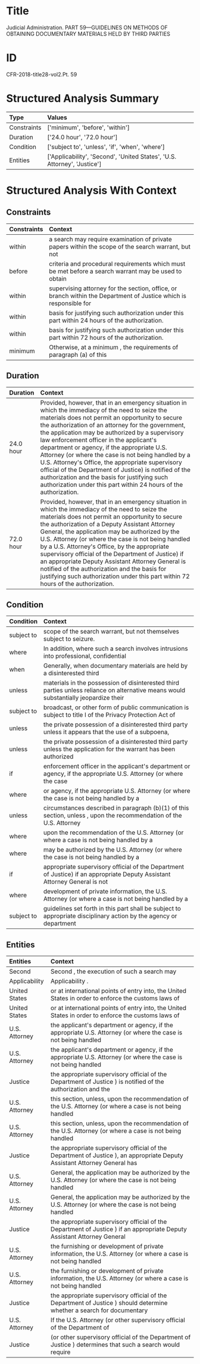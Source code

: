 # Title

 Judicial Administration. PART 59—GUIDELINES ON METHODS OF OBTAINING DOCUMENTARY MATERIALS HELD BY THIRD PARTIES


# ID

 CFR-2018-title28-vol2.Pt. 59


# Structured Analysis Summary

| Type        | Values                                                                   |
|:------------|:-------------------------------------------------------------------------|
| Constraints | ['minimum', 'before', 'within']                                          |
| Duration    | ['24.0 hour', '72.0 hour']                                               |
| Condition   | ['subject to', 'unless', 'if', 'when', 'where']                          |
| Entities    | ['Applicability', 'Second', 'United States', 'U.S. Attorney', 'Justice'] |


# Structured Analysis With Context

 


## Constraints

| Constraints   | Context                                                                                                           |
|:--------------|:------------------------------------------------------------------------------------------------------------------|
| within        | a search may require examination of private papers within the scope of the search warrant, but not                |
| before        | criteria and procedural requirements which must be met before a search warrant may be used to obtain              |
| within        | supervising attorney for the section, office, or branch within the Department of Justice which is responsible for |
| within        | basis for justifying such authorization under this part within  24 hours of the authorization.                    |
| within        | basis for justifying such authorization under this part within  72 hours of the authorization.                    |
| minimum       | Otherwise, at a  minimum , the requirements of paragraph (a) of this                                              |


## Duration

| Duration   | Context                                                                                                                                                                                                                                                                                                                                                                                                                                                                                                                                                                                                                                       |
|:-----------|:----------------------------------------------------------------------------------------------------------------------------------------------------------------------------------------------------------------------------------------------------------------------------------------------------------------------------------------------------------------------------------------------------------------------------------------------------------------------------------------------------------------------------------------------------------------------------------------------------------------------------------------------|
| 24.0 hour  | Provided, however, that in an emergency situation in which the immediacy of the need to seize the materials does not permit an opportunity to secure the authorization of an attorney for the government, the application may be authorized by a supervisory law enforcement officer in the applicant's department or agency, if the appropriate U.S. Attorney (or where the case is not being handled by a U.S. Attorney's Office, the appropriate supervisory official of the Department of Justice) is notified of the authorization and the basis for justifying such authorization under this part within 24 hours of the authorization. |
| 72.0 hour  | Provided, however, that in an emergency situation in which the immediacy of the need to seize the materials does not permit an opportunity to secure the authorization of a Deputy Assistant Attorney General, the application may be authorized by the U.S. Attorney (or where the case is not being handled by a U.S. Attorney's Office, by the appropriate supervisory official of the Department of Justice) if an appropriate Deputy Assistant Attorney General is notified of the authorization and the basis for justifying such authorization under this part within 72 hours of the authorization.                                   |


## Condition

| Condition   | Context                                                                                                                              |
|:------------|:-------------------------------------------------------------------------------------------------------------------------------------|
| subject to  | scope of the search warrant, but not themselves subject to  seizure.                                                                 |
| where       | In addition,  where such a search involves intrusions into professional, confidential                                                |
| when        | Generally,  when documentary materials are held by a disinterested third                                                             |
| unless      | materials in the possession of disinterested third parties unless reliance on alternative means would substantially jeopardize their |
| subject to  | broadcast, or other form of public communication is subject to title I of the Privacy Protection Act of                              |
| unless      | the private possession of a disinterested third party unless it appears that the use of a subpoena,                                  |
| unless      | the private possession of a disinterested third party unless the application for the warrant has been authorized                     |
| if          | enforcement officer in the applicant's department or agency, if the appropriate U.S. Attorney (or where the case                     |
| where       | or agency, if the appropriate U.S. Attorney (or where the case is not being handled by a                                             |
| unless      | circumstances described in paragraph (b)(1) of this section, unless , upon the recommendation of the U.S. Attorney                   |
| where       | upon the recommendation of the U.S. Attorney (or where a case is not being handled by a                                              |
| where       | may be authorized by the U.S. Attorney (or where the case is not being handled by a                                                  |
| if          | appropriate supervisory official of the Department of Justice) if  an appropriate Deputy Assistant Attorney General is not           |
| where       | development of private information, the U.S. Attorney (or where a case is not being handled by a                                     |
| subject to  | guidelines set forth in this part shall be subject to appropriate disciplinary action by the agency or department                    |


## Entities

| Entities      | Context                                                                                                                   |
|:--------------|:--------------------------------------------------------------------------------------------------------------------------|
| Second        | Second , the execution of such a search may                                                                               |
| Applicability | Applicability .                                                                                                           |
| United States | or at international points of entry into, the United States in order to enforce the customs laws of                       |
| United States | or at international points of entry into, the United States in order to enforce the customs laws of                       |
| U.S. Attorney | the applicant's department or agency, if the appropriate U.S. Attorney (or where the case is not being handled            |
| U.S. Attorney | the applicant's department or agency, if the appropriate U.S. Attorney (or where the case is not being handled            |
| Justice       | the appropriate supervisory official of the Department of Justice ) is notified of the authorization and the              |
| U.S. Attorney | this section, unless, upon the recommendation of the U.S. Attorney (or where a case is not being handled                  |
| U.S. Attorney | this section, unless, upon the recommendation of the U.S. Attorney (or where a case is not being handled                  |
| Justice       | the appropriate supervisory official of the Department of Justice ), an appropriate Deputy Assistant Attorney General has |
| U.S. Attorney | General, the application may be authorized by the U.S. Attorney (or where the case is not being handled                   |
| U.S. Attorney | General, the application may be authorized by the U.S. Attorney (or where the case is not being handled                   |
| Justice       | the appropriate supervisory official of the Department of Justice ) if an appropriate Deputy Assistant Attorney General   |
| U.S. Attorney | the furnishing or development of private information, the U.S. Attorney (or where a case is not being handled             |
| U.S. Attorney | the furnishing or development of private information, the U.S. Attorney (or where a case is not being handled             |
| Justice       | the appropriate supervisory official of the Department of Justice ) should determine whether a search for documentary     |
| U.S. Attorney | If the  U.S. Attorney (or other supervisory official of the Department of                                                 |
| Justice       | (or other supervisory official of the Department of Justice ) determines that such a search would require                 |


